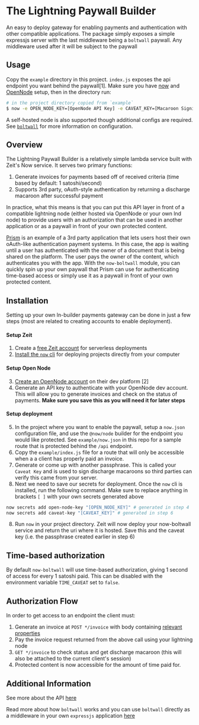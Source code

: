 # The Lightning Paywall Builder

An easy to deploy gateway for enabling payments and authentication with other compatible applications.
The package simply exposes a simple expressjs server with the last middleware being a `boltwall` paywall.
Any middleware used after it will be subject to the paywall

## Usage

Copy the `example` directory in this project. `index.js` exposes the api endpoint
you want behind the paywall[1]. Make sure you have [now](https://zeit.co/now) and
[OpenNode](https://opennode.co) setup, then in the directory run:

```bash
# in the project directory copied from `example`
$ now -e OPEN_NODE_KEY=[OpenNode API Key] -e CAVEAT_KEY=[Macaroon Signing Key]
```

A self-hosted node is also supported though additional configs are required.
See [`boltwall`](https://github.com/boltwall-org/boltwall) for more information on configuration.

## Overview

The Lightning Paywall Builder is a relatively simple lambda service built with Zeit's Now service.
It serves two primary functions:

1. Generate invoices for payments based off of received criteria (time based by default: 1 satoshi/second)
2. Supports 3rd party, oAuth-style authentication by returning a discharge macaroon after successful payment

In practice, what this means is that you can put this API layer in front of a compatible lightning node
(either hosted via OpenNode or your own lnd node) to provide users with an authorization that can be used in another application or as a paywall in front of your own protected content.

[Prism](https://prismreader.app) is an example of a 3rd party application that lets users host their own
oAuth-like authentication payment systems. In this case, the app is waiting until a user has authenticated with
the owner of a document that is being shared on the platform. The user pays the owner of the content, which
authenticates you with the app. With the `now-boltwall` module, you can quickly spin up your own paywall
that Prism can use for authenticating time-based access or simply use it as a paywall in front of your own
protected content.

## Installation

Setting up your own ln-builder payments gateway can be done in just a few steps (most are related to creating accounts
to enable deployment).

#### Setup Zeit

1. Create a [free Zeit account](https://zeit.co/signup) for serverless deployments
2. [Install the `now` cli](https://zeit.co/download) for deploying projects directly from your computer

#### Setup Open Node

3. [Create an OpenNode account](https://dev.opennode.co/dashboard) on their dev platform [2]
4. Generate an API key to authenticate with your OpenNode dev account. This will allow you to generate invoices
   and check on the status of payments. **Make sure you save this as you will need it for later steps**

#### Setup deployment

5. In the project where you want to enable the paywall, setup a `now.json`
   configuration file, and use the `@now/node` builder for the endpoint
   you would like protected. See `example/now.json` in this repo for a sample
   route that is protected behind the `/api` endpoint.
6. Copy the `example/index.js` file for a route that will only be accessible when a
   a client has properly paid an invoice.
7. Generate or come up with another passphrase. This is called your `Caveat Key` and is used to sign
   discharge macaroons so third parties can verify this came from your server.
8. Next we need to save our secrets for deployment. Once the `now` cli is installed, run the following command.
   Make sure to replace anything in brackets `[ ]` with your own secrets generated above

```bash
now secrets add open-node-key "[OPEN_NODE_KEY]" # generated in step 4
now secrets add caveat-key "[CAVEAT_KEY]" # generated in step 6
```

8. Run `now` in your project directory. Zeit will now deploy your now-boltwall service and return the uri where it is hosted. Save this and the caveat key (i.e. the passphrase created earlier in step 6)

## Time-based authorization

By default `now-boltwall` will use time-based authorization, giving 1 second of access for every 1 satoshi
paid. This can be disabled with the environment variable `TIME_CAVEAT` set to `false`.

## Authorization Flow

In order to get access to an endpoint the client must:

1. Generate an invoice at `POST */invoice` with body containing
   [relevant properties](https://app.swaggerhub.com/apis-docs/prism8/boltwall/1.0.0#/default/generateInvoice)
2. Pay the invoice request returned from the above call using your lightning node
3. `GET */invoice` to check status and get discharge macaroon (this will also be attached to the current
   client's session)
4. Protected content is now accessible for the amount of time paid for.

## Additional Information

See more about the API [here](https://app.swaggerhub.com/apis-docs/prism8/boltwall/1.0.0#/)

Read more about how `boltwall` works and you can use `boltwall` directly as a middleware in your own
`expressjs` application [here](https://github.com/boltwall-org/boltwall)
